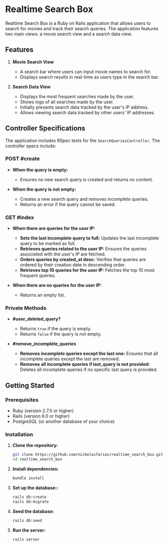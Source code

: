 # Realtime Search Box

Realtime Search Box is a Ruby on Rails application that allows users to search for movies and track their search queries. The application features two main views: a movie search view and a search data view.

## Features

1. **Movie Search View**
   - A search bar where users can input movie names to search for.
   - Displays search results in real-time as users type in the search bar.

2. **Search Data View**
   - Displays the most frequent searches made by the user.
   - Shows logs of all searches made by the user.
   - Initially presents search data tracked by the user's IP address.
   - Allows viewing search data tracked by other users' IP addresses.

## Controller Specifications

The application includes RSpec tests for the `SearchQueriesController`. The controller specs include:

### POST #create

- **When the query is empty:**
  - Ensures no new search query is created and returns no content.

- **When the query is not empty:**
  - Creates a new search query and removes incomplete queries.
  - Returns an error if the query cannot be saved.

### GET #index

- **When there are queries for the user IP:**
  - **Sets the last incomplete query to full:** Updates the last incomplete query to be marked as full.
  - **Retrieves queries related to the user IP:** Ensures the queries associated with the user's IP are fetched.
  - **Orders queries by created_at desc:** Verifies that queries are ordered by their creation date in descending order.
  - **Retrieves top 10 queries for the user IP:** Fetches the top 10 most frequent queries.

- **When there are no queries for the user IP:**
  - Returns an empty list.

### Private Methods

- **#user_deleted_query?**
  - Returns `true` if the query is empty.
  - Returns `false` if the query is not empty.

- **#remove_incomplete_queries**
  - **Removes incomplete queries except the last one:** Ensures that all incomplete queries except the last are removed.
  - **Removes all incomplete queries if last_query is not provided:** Deletes all incomplete queries if no specific last query is provided.

## Getting Started

### Prerequisites

- Ruby (version 2.7.0 or higher)
- Rails (version 6.0 or higher)
- PostgreSQL (or another database of your choice)

### Installation

1. **Clone the repository:**

   ```sh
   git clone https://github.com/nickolasfarias/realtime_search_box.git
   cd realtime_search_box

2. **Install dependencies:**

   ```sh
   bundle install

3. **Set up the database::**

   ```sh
   rails db:create
   rails db:migrate

4. **Seed the database:**

   ```sh
   rails db:seed

5. **Run the server:**

   ```sh
   rails server
